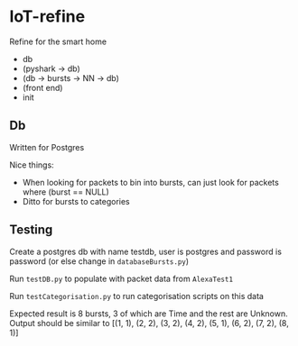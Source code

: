 # IoT-refine
Refine for the smart home

* db
* (pyshark -> db)
* (db -> bursts -> NN -> db)
* (front end)
* init

## Db

Written for Postgres

Nice things:
* When looking for packets to bin into bursts, can just look for packets where (burst == NULL)
* Ditto for bursts to categories

## Testing

Create a postgres db with name testdb, user is postgres and password is password (or else change in `databaseBursts.py`)

Run `testDB.py` to populate with packet data from `AlexaTest1`

Run `testCategorisation.py` to run categorisation scripts on this data

Expected result is 8 bursts, 3 of which are Time and the rest are Unknown. 
Output should be similar to [(1, 1), (2, 2), (3, 2), (4, 2), (5, 1), (6, 2), (7, 2), (8, 1)]